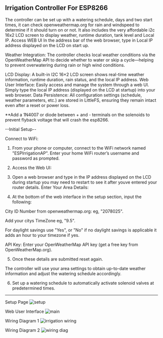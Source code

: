 Irrigation Controller For ESP8266
-----------------------------------
The controller can be set up with a watering schedule, days and two start times, it can check openweathermap.org for rain and windspeed
to determine if it should turn on or not. It also includes the very affordable i2c 16x2 LCD screen to display weather, 
runtime duration, tank level and Local IP. Access WEB UI In the address bar of the web browser,
type in Local IP address displayed on the LCD on start up.

Weather Integration: The controller checks local weather conditions via the OpenWeatherMap API
to decide whether to water or skip a cycle—helping to prevent overwatering during rain or high wind conditions.

LCD Display: A built-in I2C 16×2 LCD screen shows real-time weather information, runtime duration, rain status, and the local IP address.
Web User Interface: Easily access and manage the system through a web UI. Simply type the local IP address (displayed on the LCD at startup) into your web browser.
Data Persistence: All configuration settings (schedule, weather parameters, etc.) are stored in LittleFS, ensuring they remain intact even after a reset or power loss.

**Add a 1N4007 or diode between + and - terminals on the solenoids to prevent flyback voltage that will crash the esp8266. 

--Initial Setup--

Connect to WiFi:

1. From your phone or computer, connect to the WiFi network named "ESPIrrigationAP".
Enter your home WiFi router’s username and password as prompted.

2. Access the Web UI:

3. Open a web browser and type in the IP address displayed on the LCD during startup
you may need to restart to see it after youve entered your router details.
Enter Your Area Details:

4. At the bottom of the web interface in the setup section, input the following:

City ID Number from openweathermap.org: eg, "2078025".

Add your citys TimeZone eg, "9.5".

For daylight savings use "Yes", or "No" if no daylight savings is applicable it adds an hour to your timezone if yes.

API Key: Enter your OpenWeatherMap API key (get a free key from OpenWeatherMap.org).

5. Once these details are submitted reset again. 

The controller will use your area settings to obtain up-to-date weather information and adjust the watering schedule accordingly. 

6. Set up a watering schedule to automatically activate solenoid valves at predetermined times.

----

Setup Page
![setup](https://github.com/user-attachments/assets/0625732d-a173-475c-963e-c30714bc7aaf)



Web User Interface
![main](https://github.com/user-attachments/assets/262912bb-05b4-40ee-a69f-adebeff35236)



Wiring Diagram 1
![irrigation wiring](https://github.com/numerik11/Irrigation-Controller-ESP8266/assets/72150418/36ed754a-8750-4896-b58e-b252a472d5aa)



Wiring Diagram 2
![wiring diag](https://github.com/numerik11/Irrigation-Controller-ESP8266/assets/72150418/e8b8f33b-ee8f-476f-b984-d1b4457ea578)


